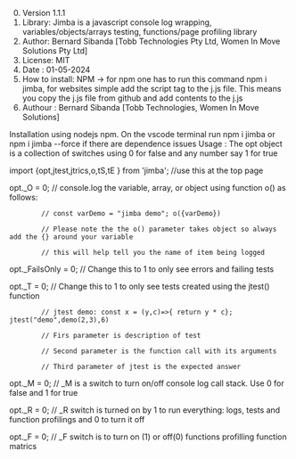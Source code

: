 0. Version 1.1.1
1. Library: Jimba is a javascript console log wrapping, variables/objects/arrays testing, functions/page profiling library
2. Author: Bernard Sibanda [Tobb Technologies Pty Ltd, Women In Move Solutions Pty Ltd]
3. License: MIT
4. Date : 01-05-2024
5. How to install: NPM -> for npm one has to run this command npm i jimba, for websites simple add the script tag to the j.js file. This means you copy the j.js file from github and add contents to the j.js
6. Authour : Bernard Sibanda [Tobb Technologies, Women In Move Solutions]

Installation using nodejs npm. On the vscode terminal run npm i jimba or npm i jimba --force if there are dependence issues
Usage : The opt object is a collection of switches using 0 for false and any number say 1 for true

import {opt,jtest,jtrics,o,tS,tE } from 'jimba'; //use this at the top page

opt._O = 0; // console.log the variable, array, or object using function o() as follows: 

            // const varDemo = "jimba demo"; o({varDemo})
            
            // Please note the the o() parameter takes object so always add the {} around your variable
            
            // this will help tell you the name of item being logged
            
opt._FailsOnly = 0; // Change this to 1 to only see errors and failing tests

opt._T = 0; // Change this to 1 to only see tests created using the jtest() function

            // jtest demo: const x = (y,c)=>{ return y * c}; jtest("demo",demo(2,3),6)
            
            // Firs parameter is description of test
            
            // Second parameter is the function call with its arguments
            
            // Third parameter of jtest is the expected answer
            
opt._M = 0; // _M is a switch to turn on/off console log call stack. Use 0 for false and 1 for true

opt._R = 0; // _R switch is turned on by 1 to run everything: logs, tests and function profilings and 0 to turn it off

opt._F = 0; // _F switch is to turn on (1) or off(0) functions profilling function matrics

 
